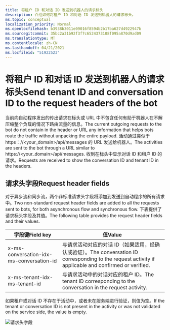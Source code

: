 ```yaml
---
title: 将租户 ID 和对话 ID 发送到机器人的请求标头
description: 介绍如何将租户 ID 和对话 ID 发送到机器人的请求标头。
ms.topic: conceptual
localization_priority: Normal
ms.openlocfilehash: b3938b3011e09016f8594b2b17ba627d4922947b
ms.sourcegitcommit: 35bc2a31b92f3f7c6524373108f095a870d9ad09
ms.translationtype: MT
ms.contentlocale: zh-CN
ms.lasthandoff: 04/21/2021
ms.locfileid: "51922523"
---
```

# <a name="send-tenant-id-and-conversation-id-to-the-request-headers-of-the-bot"></a><span data-ttu-id="b2b7f-103">将租户 ID 和对话 ID 发送到机器人的请求标头</span><span class="sxs-lookup"><span data-stu-id="b2b7f-103">Send tenant ID and conversation ID to the request headers of the bot</span></span>

<span data-ttu-id="b2b7f-104">当前向自动程序发出的传出请求在标头或 URL 中不包含任何有助于机器人在不解压缩整个负载的情况下路由流量的信息。</span><span class="sxs-lookup"><span data-stu-id="b2b7f-104">The current outgoing requests to the bot do not contain in the header or URL any information that helps bots route the traffic without unpacking the entire payload.</span></span> <span data-ttu-id="b2b7f-105">活动通过类似于 https：//<your_domain>/api/messages 的 URL 发送给机器人。</span><span class="sxs-lookup"><span data-stu-id="b2b7f-105">The activities are sent to the bot through a URL similar to https://<your_domain>/api/messages.</span></span> <span data-ttu-id="b2b7f-106">收到在标头中显示对话 ID 和租户 ID 的请求。</span><span class="sxs-lookup"><span data-stu-id="b2b7f-106">Requests are received to show the conversation ID and tenant ID in the headers.</span></span>

## <a name="request-header-fields"></a><span data-ttu-id="b2b7f-107">请求头字段</span><span class="sxs-lookup"><span data-stu-id="b2b7f-107">Request header fields</span></span>

<span data-ttu-id="b2b7f-108">对于异步流和同步流，两个非标准请求头字段将添加到发送到自动程序的所有请求中。</span><span class="sxs-lookup"><span data-stu-id="b2b7f-108">Two non-standard request header fields are added to all the requests sent to bots, for both asynchronous flow and synchronous flow.</span></span> <span data-ttu-id="b2b7f-109">下表提供了请求标头字段及其值。</span><span class="sxs-lookup"><span data-stu-id="b2b7f-109">The following table provides the request header fields and their values.</span></span>

| <span data-ttu-id="b2b7f-110">字段键</span><span class="sxs-lookup"><span data-stu-id="b2b7f-110">Field key</span></span> | <span data-ttu-id="b2b7f-111">值</span><span class="sxs-lookup"><span data-stu-id="b2b7f-111">Value</span></span> |
|----------------|-----------------|
| <span data-ttu-id="b2b7f-112">x-ms-conversation-id</span><span class="sxs-lookup"><span data-stu-id="b2b7f-112">x-ms-conversation-id</span></span> | <span data-ttu-id="b2b7f-113">与请求活动对应的对话 ID（如果适用，经确认或验证）。</span><span class="sxs-lookup"><span data-stu-id="b2b7f-113">The conversation ID corresponding to the request activity if applicable and confirmed or verified.</span></span> |
| <span data-ttu-id="b2b7f-114">x-ms-tenant-id</span><span class="sxs-lookup"><span data-stu-id="b2b7f-114">x-ms-tenant-id</span></span> | <span data-ttu-id="b2b7f-115">与请求活动中的对话对应的租户 ID。</span><span class="sxs-lookup"><span data-stu-id="b2b7f-115">The tenant ID corresponding to the conversation in the request activity.</span></span> |

<span data-ttu-id="b2b7f-116">如果租户或对话 ID 不存在于活动中，或者未在服务端进行验证，则值为空。</span><span class="sxs-lookup"><span data-stu-id="b2b7f-116">If the tenant or conversation ID is not present in the activity or was not validated on the service side, the value is empty.</span></span>

![请求头字段](~/assets/images/bots/requestheaderfields.png)
